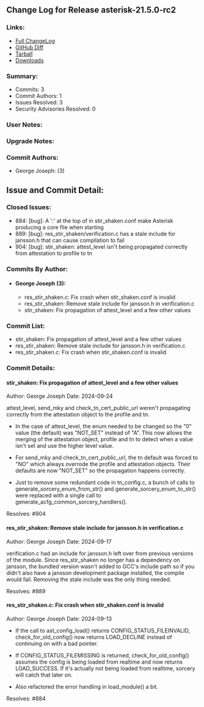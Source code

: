 
## Change Log for Release asterisk-21.5.0-rc2

### Links:

 - [Full ChangeLog](https://downloads.asterisk.org/pub/telephony/asterisk/releases/ChangeLog-21.5.0-rc2.md)  
 - [GitHub Diff](https://github.com/asterisk/asterisk/compare/21.5.0-rc1...21.5.0-rc2)  
 - [Tarball](https://downloads.asterisk.org/pub/telephony/asterisk/asterisk-21.5.0-rc2.tar.gz)  
 - [Downloads](https://downloads.asterisk.org/pub/telephony/asterisk)  

### Summary:

- Commits: 3
- Commit Authors: 1
- Issues Resolved: 3
- Security Advisories Resolved: 0

### User Notes:


### Upgrade Notes:


### Commit Authors:

- George Joseph: (3)

## Issue and Commit Detail:

### Closed Issues:

  - 884: [bug]: A ':' at the top of in stir_shaken.conf make Asterisk producing a core file when starting
  - 889: [bug]: res_stir_shaken/verification.c has a stale include for jansson.h that can cause compilation to fail
  - 904: [bug]: stir_shaken: attest_level isn't being propagated correctly from attestation to profile to tn

### Commits By Author:

- #### George Joseph (3):
  - res_stir_shaken.c: Fix crash when stir_shaken.conf is invalid
  - res_stir_shaken: Remove stale include for jansson.h in verification.c
  - stir_shaken: Fix propagation of attest_level and a few other values


### Commit List:

-  stir_shaken: Fix propagation of attest_level and a few other values
-  res_stir_shaken: Remove stale include for jansson.h in verification.c
-  res_stir_shaken.c: Fix crash when stir_shaken.conf is invalid

### Commit Details:

#### stir_shaken: Fix propagation of attest_level and a few other values
  Author: George Joseph
  Date:   2024-09-24

  attest_level, send_mky and check_tn_cert_public_url weren't
  propagating correctly from the attestation object to the profile
  and tn.

  * In the case of attest_level, the enum needed to be changed
  so the "0" value (the default) was "NOT_SET" instead of "A".  This
  now allows the merging of the attestation object, profile and tn
  to detect when a value isn't set and use the higher level value.

  * For send_mky and check_tn_cert_public_url, the tn default was
  forced to "NO" which always overrode the profile and attestation
  objects.  Their defaults are now "NOT_SET" so the propagation
  happens correctly.

  * Just to remove some redundant code in tn_config.c, a bunch of calls to
  generate_sorcery_enum_from_str() and generate_sorcery_enum_to_str() were
  replaced with a single call to generate_acfg_common_sorcery_handlers().

  Resolves: #904

#### res_stir_shaken: Remove stale include for jansson.h in verification.c
  Author: George Joseph
  Date:   2024-09-17

  verification.c had an include for jansson.h left over from previous
  versions of the module.  Since res_stir_shaken no longer has a
  dependency on jansson, the bundled version wasn't added to GCC's
  include path so if you didn't also have a jansson development package
  installed, the compile would fail.  Removing the stale include
  was the only thing needed.

  Resolves: #889

#### res_stir_shaken.c: Fix crash when stir_shaken.conf is invalid
  Author: George Joseph
  Date:   2024-09-13

  * If the call to ast_config_load() returns CONFIG_STATUS_FILEINVALID,
  check_for_old_config() now returns LOAD_DECLINE instead of continuing
  on with a bad pointer.

  * If CONFIG_STATUS_FILEMISSING is returned, check_for_old_config()
  assumes the config is being loaded from realtime and now returns
  LOAD_SUCCESS.  If it's actually not being loaded from realtime,
  sorcery will catch that later on.

  * Also refactored the error handling in load_module() a bit.

  Resolves: #884


